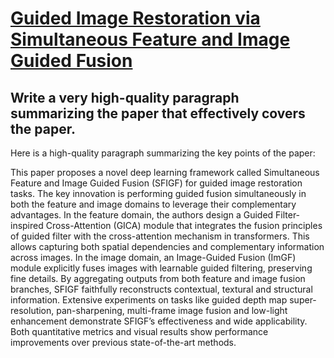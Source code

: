 # [Guided Image Restoration via Simultaneous Feature and Image Guided   Fusion](https://arxiv.org/abs/2312.08853)

## Write a very high-quality paragraph summarizing the paper that effectively covers the paper.

 Here is a high-quality paragraph summarizing the key points of the paper:

This paper proposes a novel deep learning framework called Simultaneous Feature and Image Guided Fusion (SFIGF) for guided image restoration tasks. The key innovation is performing guided fusion simultaneously in both the feature and image domains to leverage their complementary advantages. In the feature domain, the authors design a Guided Filter-inspired Cross-Attention (GICA) module that integrates the fusion principles of guided filter with the cross-attention mechanism in transformers. This allows capturing both spatial dependencies and complementary information across images. In the image domain, an Image-Guided Fusion (ImGF) module explicitly fuses images with learnable guided filtering, preserving fine details. By aggregating outputs from both feature and image fusion branches, SFIGF faithfully reconstructs contextual, textural and structural information. Extensive experiments on tasks like guided depth map super-resolution, pan-sharpening, multi-frame image fusion and low-light enhancement demonstrate SFIGF’s effectiveness and wide applicability. Both quantitative metrics and visual results show performance improvements over previous state-of-the-art methods.
